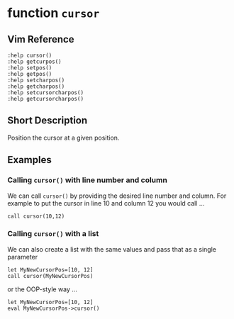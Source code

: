 # function `cursor`

## Vim Reference

    :help cursor()
    :help getcurpos()
    :help setpos()
    :help getpos()
    :help setcharpos()
    :help getcharpos()
    :help setcursorcharpos()
    :help getcursorcharpos()

## Short Description
Position the cursor at a given position.

## Examples

### Calling `cursor()` with line number and column

We can call `cursor()` by providing the desired line number and column.
For example to put the cursor in line 10 and column 12 you would call ...

    call cursor(10,12)

### Calling `cursor()` with a list

We can also create a list with the same values and pass that as a single parameter

    let MyNewCursorPos=[10, 12]
    call cursor(MyNewCursorPos)

or the OOP-style way ...

    let MyNewCursorPos=[10, 12]
    eval MyNewCursorPos->cursor()

